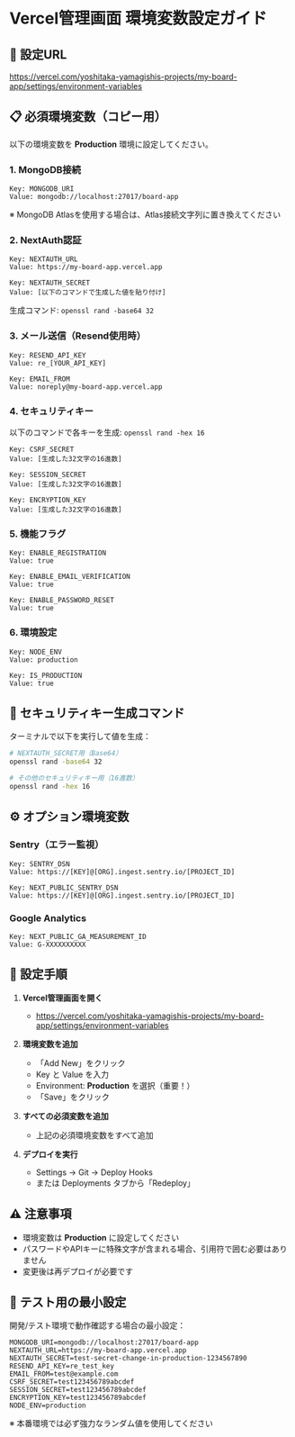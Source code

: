 # Vercel管理画面 環境変数設定ガイド

## 🔗 設定URL
https://vercel.com/yoshitaka-yamagishis-projects/my-board-app/settings/environment-variables

## 📋 必須環境変数（コピー用）

以下の環境変数を **Production** 環境に設定してください。

### 1. MongoDB接続
```
Key: MONGODB_URI
Value: mongodb://localhost:27017/board-app
```
※ MongoDB Atlasを使用する場合は、Atlas接続文字列に置き換えてください

### 2. NextAuth認証
```
Key: NEXTAUTH_URL
Value: https://my-board-app.vercel.app
```

```
Key: NEXTAUTH_SECRET
Value: [以下のコマンドで生成した値を貼り付け]
```
生成コマンド: `openssl rand -base64 32`

### 3. メール送信（Resend使用時）
```
Key: RESEND_API_KEY
Value: re_[YOUR_API_KEY]
```

```
Key: EMAIL_FROM
Value: noreply@my-board-app.vercel.app
```

### 4. セキュリティキー
以下のコマンドで各キーを生成: `openssl rand -hex 16`

```
Key: CSRF_SECRET
Value: [生成した32文字の16進数]
```

```
Key: SESSION_SECRET
Value: [生成した32文字の16進数]
```

```
Key: ENCRYPTION_KEY
Value: [生成した32文字の16進数]
```

### 5. 機能フラグ
```
Key: ENABLE_REGISTRATION
Value: true
```

```
Key: ENABLE_EMAIL_VERIFICATION
Value: true
```

```
Key: ENABLE_PASSWORD_RESET
Value: true
```

### 6. 環境設定
```
Key: NODE_ENV
Value: production
```

```
Key: IS_PRODUCTION
Value: true
```

## 🔐 セキュリティキー生成コマンド

ターミナルで以下を実行して値を生成：

```bash
# NEXTAUTH_SECRET用（Base64）
openssl rand -base64 32

# その他のセキュリティキー用（16進数）
openssl rand -hex 16
```

## ⚙️ オプション環境変数

### Sentry（エラー監視）
```
Key: SENTRY_DSN
Value: https://[KEY]@[ORG].ingest.sentry.io/[PROJECT_ID]
```

```
Key: NEXT_PUBLIC_SENTRY_DSN
Value: https://[KEY]@[ORG].ingest.sentry.io/[PROJECT_ID]
```

### Google Analytics
```
Key: NEXT_PUBLIC_GA_MEASUREMENT_ID
Value: G-XXXXXXXXXX
```

## 📝 設定手順

1. **Vercel管理画面を開く**
   - https://vercel.com/yoshitaka-yamagishis-projects/my-board-app/settings/environment-variables

2. **環境変数を追加**
   - 「Add New」をクリック
   - Key と Value を入力
   - Environment: **Production** を選択（重要！）
   - 「Save」をクリック

3. **すべての必須変数を追加**
   - 上記の必須環境変数をすべて追加

4. **デプロイを実行**
   - Settings → Git → Deploy Hooks
   - または Deployments タブから「Redeploy」

## ⚠️ 注意事項

- 環境変数は **Production** に設定してください
- パスワードやAPIキーに特殊文字が含まれる場合、引用符で囲む必要はありません
- 変更後は再デプロイが必要です

## 🧪 テスト用の最小設定

開発/テスト環境で動作確認する場合の最小設定：

```
MONGODB_URI=mongodb://localhost:27017/board-app
NEXTAUTH_URL=https://my-board-app.vercel.app
NEXTAUTH_SECRET=test-secret-change-in-production-1234567890
RESEND_API_KEY=re_test_key
EMAIL_FROM=test@example.com
CSRF_SECRET=test123456789abcdef
SESSION_SECRET=test123456789abcdef
ENCRYPTION_KEY=test123456789abcdef
NODE_ENV=production
```

※ 本番環境では必ず強力なランダム値を使用してください